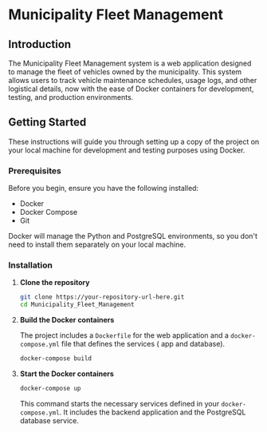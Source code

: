 # Municipality Fleet Management

## Introduction
The Municipality Fleet Management system is a web application designed to manage the fleet of vehicles owned by the municipality. This system allows users to track vehicle maintenance schedules, usage logs, and other logistical details, now with the ease of Docker containers for development, testing, and production environments.

## Getting Started
These instructions will guide you through setting up a copy of the project on your local machine for development and testing purposes using Docker.

### Prerequisites
Before you begin, ensure you have the following installed:
- Docker
- Docker Compose
- Git

Docker will manage the Python and PostgreSQL environments, so you don't need to install them separately on your local machine.

### Installation

1. **Clone the repository**
    ```bash
    git clone https://your-repository-url-here.git
    cd Municipality_Fleet_Management
    ```

2. **Build the Docker containers**

    The project includes a `Dockerfile` for the web application and a `docker-compose.yml` file that defines the services ( app and database).

    ```bash
    docker-compose build
    ```

3. **Start the Docker containers**

    ```bash
    docker-compose up
    ```

    This command starts the necessary services defined in your `docker-compose.yml`. It includes the backend application and the PostgreSQL database service.
